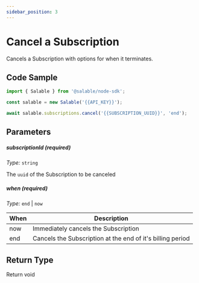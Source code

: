 ```yaml
---
sidebar_position: 3
---
```


# Cancel a Subscription

Cancels a Subscription with options for when it terminates.

## Code Sample

```typescript
import { Salable } from '@salable/node-sdk';

const salable = new Salable('{{API_KEY}}');

await salable.subscriptions.cancel('{{SUBSCRIPTION_UUID}}', 'end');
```

## Parameters

##### subscriptionId (_required_)

_Type:_ `string`

The `uuid` of the Subscription to be canceled

##### when (_required_)

_Type:_ `end` | `now`

| When | Description                                                |
| ---- | ---------------------------------------------------------- |
| now  | Immediately cancels the Subscription                       |
| end  | Cancels the Subscription at the end of it's billing period |

## Return Type

Return void
